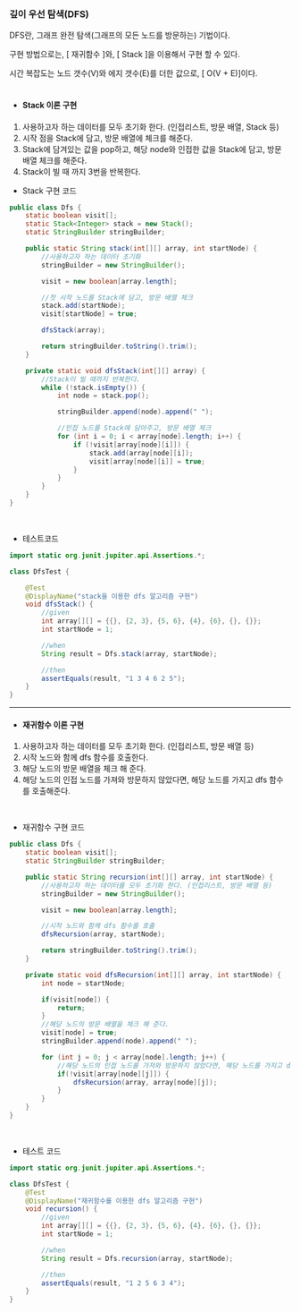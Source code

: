 ### 깊이 우선 탐색(DFS)
DFS란, 그래프 완전 탐색(그래프의 모든 노드를 방문하는) 기법이다.

구현 방법으로는, [ 재귀함수 ]와, [ Stack ]을 이용해서 구현 할 수 있다.

시간 복잡도는 노드 갯수(V)와 에지 갯수(E)를 더한 값으로, [ O(V + E)]이다.
<br/>
<br/>
- #### Stack 이론 구현
1. 사용하고자 하는 데이터를 모두 초기화 한다. (인접리스트, 방문 배열, Stack 등)
2. 시작 점을 Stack에 담고, 방문 배열에 체크를 해준다.
3. Stack에 담겨있는 값을 pop하고, 해당 node와 인접한 값을 Stack에 담고, 방문 배열 체크를 해준다.
4. Stack이 빌 때 까지 3번을 반복한다.

- Stack 구현 코드
```java
public class Dfs {
    static boolean visit[];
    static Stack<Integer> stack = new Stack();
    static StringBuilder stringBuilder;

    public static String stack(int[][] array, int startNode) {
        //사용하고자 하는 데이터 초기화
        stringBuilder = new StringBuilder();

        visit = new boolean[array.length];

        //첫 시작 노드를 Stack에 담고, 방문 배열 체크
        stack.add(startNode);
        visit[startNode] = true;

        dfsStack(array);

        return stringBuilder.toString().trim();
    }

    private static void dfsStack(int[][] array) {
        //Stack이 빌 때까지 반복한다.
        while (!stack.isEmpty()) {
            int node = stack.pop();

            stringBuilder.append(node).append(" ");

            //인접 노드를 Stack에 담아주고, 방문 배열 체크
            for (int i = 0; i < array[node].length; i++) {
                if (!visit[array[node][i]]) {
                    stack.add(array[node][i]);
                    visit[array[node][i]] = true;
                }
            }
        }
    }
}
```
<br />

- 테스트코드
```java
import static org.junit.jupiter.api.Assertions.*;

class DfsTest {

    @Test
    @DisplayName("stack을 이용한 dfs 알고리즘 구현")
    void dfsStack() {
        //given
        int array[][] = {{}, {2, 3}, {5, 6}, {4}, {6}, {}, {}};
        int startNode = 1;

        //when
        String result = Dfs.stack(array, startNode);

        //then
        assertEquals(result, "1 3 4 6 2 5");
    }
}
```
---
- #### 재귀함수 이론 구현
1. 사용하고자 하는 데이터를 모두 초기화 한다. (인접리스트, 방문 배열 등)
2. 시작 노드와 함께 dfs 함수를 호출한다.
3. 해당 노드의 방문 배열을 체크 해 준다.
4. 해당 노드의 인접 노드를 가져와 방문하지 않았다면, 해당 노드를 가지고 dfs 함수를 호출해준다.
<br/>

- 재귀함수 구현 코드

```java
public class Dfs {
    static boolean visit[];
    static StringBuilder stringBuilder;

    public static String recursion(int[][] array, int startNode) {
        //사용하고자 하는 데이터를 모두 초기화 한다. (인접리스트, 방문 배열 등)
        stringBuilder = new StringBuilder();

        visit = new boolean[array.length];

        //시작 노드와 함께 dfs 함수를 호출
        dfsRecursion(array, startNode);

        return stringBuilder.toString().trim();
    }

    private static void dfsRecursion(int[][] array, int startNode) {
        int node = startNode;

        if(visit[node]) {
            return;
        }
        //해당 노드의 방문 배열을 체크 해 준다.
        visit[node] = true;
        stringBuilder.append(node).append(" ");

        for (int j = 0; j < array[node].length; j++) {
            //해당 노드의 인접 노드를 가져와 방문하지 않았다면, 해당 노드를 가지고 dfs 함수를 호출
            if(!visit[array[node][j]]) {
                dfsRecursion(array, array[node][j]);
            }
        }
    }
}
```
<br/>

- 테스트 코드
```java
import static org.junit.jupiter.api.Assertions.*;

class DfsTest {
    @Test
    @DisplayName("재귀함수를 이용한 dfs 알고리즘 구현")
    void recursion() {
        //given
        int array[][] = {{}, {2, 3}, {5, 6}, {4}, {6}, {}, {}};
        int startNode = 1;

        //when
        String result = Dfs.recursion(array, startNode);

        //then
        assertEquals(result, "1 2 5 6 3 4");
    }
}
```
